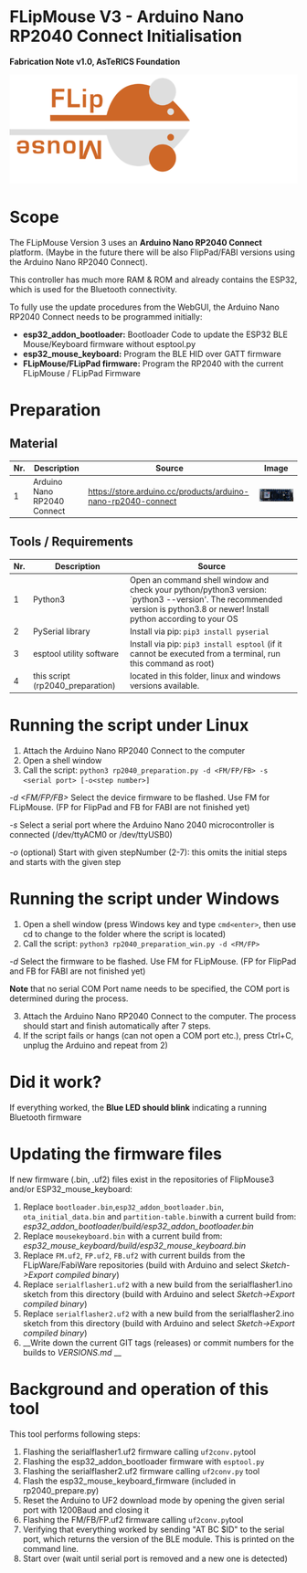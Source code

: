 # FLipMouse V3 - Arduino Nano RP2040 Connect Initialisation

**Fabrication Note v1.0, AsTeRICS Foundation**

![FLipMouseLogo](./img/flipmouseLogo.png)

# Scope

The FLipMouse Version 3 uses an __Arduino Nano RP2040 Connect__ platform. (Maybe in the future there will be also FlipPad/FABI versions using the Arduino Nano RP2040 Connect).

This controller has much more RAM & ROM and already contains the ESP32, which is used for the Bluetooth connectivity.

To fully use the update procedures from the WebGUI, the Arduino Nano RP2040 Connect needs to be programmed initially:

* __esp32_addon_bootloader:__ Bootloader Code to update the ESP32 BLE Mouse/Keyboard firmware without esptool.py
* __esp32_mouse_keyboard:__ Program the BLE HID over GATT firmware
* __FLipMouse/FLipPad firmware:__ Program the RP2040 with the current FLipMouse / FLipPad Firmware 

# Preparation

## Material

| Nr.  | Description                        | Source                                                       | Image                                                        |
| ---- | ---------------------------------- | ------------------------------------------------------------ | ------------------------------------------------------------ |
| 1    | Arduino Nano RP2040 Connect        | https://store.arduino.cc/products/arduino-nano-rp2040-connect | ![A new Arduino Nano RP2040 connect](./img/rp2040_unmarked.png) |


## Tools / Requirements

| Nr.  | Description                       | Source                                                       |
| ---- | --------------------------------- | ------------------------------------------------------------ |
| 1    | Python3                           | Open an command shell window and check your python/python3 version: `python3 --version'. The recommended version is python3.8 or newer! Install python according to your OS   |
| 2    | PySerial library                  | Install via pip: `pip3 install pyserial` |
| 3    | esptool utility software          | Install via pip: `pip3 install esptool` (if it cannot be executed from a terminal, run this command as root) |
| 4    | this script (rp2040_preparation)  | located in this folder, linux and windows versions available. |



<div style="page-break-after: always; break-after: page;"></div>

# Running the script under Linux

1. Attach the Arduino Nano RP2040 Connect to the computer
2. Open a shell window 
3. Call the script: `python3 rp2040_preparation.py -d <FM/FP/FB> -s <serial port> [-o<step number>]`

  _-d <FM/FP/FB>_ Select the device firmware to be flashed. Use FM for FLipMouse. (FP for FlipPad and FB for FABI are not finished yet)

  _-s <serial port>_ Select a serial port where the Arduino Nano 2040 microcontroller is connected (/dev/ttyACM0 or /dev/ttyUSB0)

  _-o <stepNumber>_ (optional) Start with given stepNumber (2-7): this omits the initial steps and starts with the given step


# Running the script under Windows

1. Open a shell window (press Windows key and type `cmd<enter>`, then use cd to change to the folder where the script is located)
2. Call the script: `python3 rp2040_preparation_win.py -d <FM/FP>`

  _-d_ Select the firmware to be flashed. Use FM for FLipMouse. (FP for FlipPad and FB for FABI are not finished yet)

  __Note__ that no serial COM Port name needs to be specified, the COM port is determined during the process.
  
3. Attach the Arduino Nano RP2040 Connect to the computer. The process should start and finish automatically after 7 steps. 
4. If the script fails or hangs (can not open a COM port etc.), press Ctrl+C, unplug the Arduino and repeat from 2)
  

# Did it work?

If everything worked, the __Blue LED should blink__ indicating a running Bluetooth firmware


# Updating the firmware files

If new firmware (.bin, .uf2) files exist in the repositories of FlipMouse3 and/or ESP32_mouse_keyboard:

1. Replace `bootloader.bin`,`esp32_addon_bootloader.bin`, `ota_initial_data.bin` and `partition-table.bin`with a current build from: _esp32_addon_bootloader/build/esp32_addon_bootloader.bin_
2. Replace `mousekeyboard.bin` with a current build from: _esp32_mouse_keyboard/build/esp32_mouse_keyboard.bin_
3. Replace `FM.uf2`, `FP.uf2`, `FB.uf2` with current builds from the FLipWare/FabiWare repositories (build with Arduino and select _Sketch->Export compiled binary_)
4. Replace `serialflasher1.uf2` with a new build from the serialflasher1.ino sketch from this directory (build with Arduino and select _Sketch->Export compiled binary_)
5. Replace `serialflasher2.uf2` with a new build from the serialflasher2.ino sketch from this directory (build with Arduino and select _Sketch->Export compiled binary_)
7. __Write down the current GIT tags (releases) or commit numbers for the builds to _VERSIONS.md_ __



# Background and operation of this tool

This tool performs following steps:

1. Flashing the serialflasher1.uf2 firmware calling `uf2conv.py`tool
2. Flashing the esp32_addon_bootloader firmware with `esptool.py`
3. Flashing the serialflasher2.uf2 firmware calling `uf2conv.py` tool
4. Flash the esp32_mouse_keyboard_firmware (included in rp2040_prepare.py)
5. Reset the Arduino to UF2 download mode by opening the given serial port with 1200Baud and closing it
6. Flashing the FM/FB/FP.uf2 firmware calling `uf2conv.py`tool
7. Verifying that everything worked by sending "AT BC $ID" to the serial port, which returns the version of the BLE module. This is printed on the command line.
8. Start over (wait until serial port is removed and a new one is detected)



